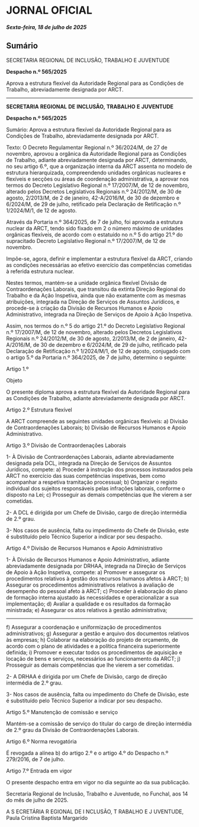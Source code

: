 # JORNAL OFICIAL

##### Sexta-feira, 18 de julho de 2025

## **Sumário**

SECRETARIA REGIONAL DE INCLUSÃO, TRABALHO E JUVENTUDE

**Despacho n.º 565/2025**

Aprova a estrutura flexível da Autoridade Regional para as Condições de Trabalho,
abreviadamente designada por ARCT.




---

**SECRETARIA** **REGIONAL** **DE** **INCLUSÃO,** **TRABALHO** **E** **JUVENTUDE**


**Despacho n.º 565/2025**


Sumário:
Aprova a estrutura flexível da Autoridade Regional para as Condições de Trabalho, abreviadamente designada por ARCT.

Texto:
O Decreto Regulamentar Regional n.º 36/2024/M, de 27 de novembro, aprovou a orgânica da Autoridade Regional para as
Condições de Trabalho, adiante abreviadamente designada por ARCT, determinando, no seu artigo 6.º, que a organização
interna da ARCT assenta no modelo de estrutura hierarquizada, compreendendo unidades orgânicas nucleares e flexíveis e
secções ou áreas de coordenação administrativa, a aprovar nos termos do Decreto Legislativo Regional n.º 17/2007/M, de 12
de novembro, alterado pelos Decretos Legislativos Regionais n.º 24/2012/M, de 30 de agosto, 2/2013/M, de 2 de janeiro,
42-A/2016/M, de 30 de dezembro e 6/2024/M, de 29 de julho, retificado pela Declaração de Retificação n.º 1/2024/M/1, de 12
de agosto.

Através da Portaria n.º 364/2025, de 7 de julho, foi aprovada a estrutura nuclear da ARCT, tendo sido fixado em 2 o
número máximo de unidades orgânicas flexíveis, de acordo com o estatuído no n.º 5 do artigo 21.º do supracitado Decreto
Legislativo Regional n.º 17/2007/M, de 12 de novembro.

Impõe-se, agora, definir e implementar a estrutura flexível da ARCT, criando as condições necessárias ao efetivo exercício
das competências cometidas à referida estrutura nuclear.

Nestes termos, mantém-se a unidade orgânica flexível Divisão de Contraordenações Laborais, que transitou da extinta
Direção Regional do Trabalho e da Ação Inspetiva, ainda que não exatamente com as mesmas atribuições, integrada na
Direção de Serviços de Assuntos Jurídicos, e procede-se à criação da Divisão de Recursos Humanos e Apoio Administrativo,
integrada na Direção de Serviços de Apoio à Ação Inspetiva.

Assim, nos termos do n.º 5 do artigo 21.º do Decreto Legislativo Regional n.º 17/2007/M, de 12 de novembro, alterado
pelos Decretos Legislativos Regionais n.º 24/2012/M, de 30 de agosto, 2/2013/M, de 2 de janeiro, 42-A/2016/M, de 30 de
dezembro e 6/2024/M, de 29 de julho, retificado pela Declaração de Retificação n.º 1/2024/M/1, de 12 de agosto, conjugado
com o artigo 5.º da Portaria n.º 364/2025, de 7 de julho, determino o seguinte:


Artigo 1.º

Objeto


O presente diploma aprova a estrutura flexível da Autoridade Regional para as Condições de Trabalho, adiante
abreviadamente designada por ARCT.


Artigo 2.º
Estrutura flexível


A ARCT compreende as seguintes unidades orgânicas flexíveis:
a) Divisão de Contraordenações Laborais;
b) Divisão de Recursos Humanos e Apoio Administrativo.


Artigo 3.º
Divisão de Contraordenações Laborais

1- À Divisão de Contraordenações Laborais, adiante abreviadamente designada pela DCL, integrada na Direção de
Serviços de Assuntos Jurídicos, compete:
a) Proceder à instrução dos processos instaurados pela ARCT no exercício das suas competências inspetivas, bem
como acompanhar a respetiva tramitação processual;
b) Organizar o registo individual dos sujeitos responsáveis pelas infrações laborais, conforme o disposto na Lei;
c) Prosseguir as demais competências que lhe vierem a ser cometidas.

2- A DCL é dirigida por um Chefe de Divisão, cargo de direção intermédia de 2.º grau.

3- Nos casos de ausência, falta ou impedimento do Chefe de Divisão, este é substituído pelo Técnico Superior a indicar
por seu despacho.


Artigo 4.º
Divisão de Recursos Humanos e Apoio Administrativo


1- À Divisão de Recursos Humanos e Apoio Administrativo, adiante abreviadamente designada por DRHAA, integrada
na Direção de Serviços de Apoio à Ação Inspetiva, compete:
a) Promover e assegurar os procedimentos relativos à gestão dos recursos humanos afetos à ARCT;
b) Assegurar os procedimentos administrativos relativos à avaliação de desempenho do pessoal afeto à ARCT;
c) Proceder à elaboração do plano de formação interna ajustado às necessidades e operacionalizar a sua
implementação;
d) Avaliar a qualidade e os resultados da formação ministrada;
e) Assegurar os atos relativos à gestão administrativa;




---

f) Assegurar a coordenação e uniformização de procedimentos administrativos;
g) Assegurar a gestão e arquivo dos documentos relativos às empresas;
h) Colaborar na elaboração do projeto de orçamento, de acordo com o plano de atividades e a política financeira
superiormente definida;
i) Promover e executar todos os procedimentos de aquisição e locação de bens e serviços, necessários ao
funcionamento da ARCT;
j) Prosseguir as demais competências que lhe vierem a ser cometidas.

2- A DRHAA é dirigida por um Chefe de Divisão, cargo de direção intermédia de 2.º grau.

3- Nos casos de ausência, falta ou impedimento do Chefe de Divisão, este é substituído pelo Técnico Superior a indicar
por seu despacho.


Artigo 5.º
Manutenção de comissão e serviço

Mantém-se a comissão de serviço do titular do cargo de direção intermédia de 2.º grau da Divisão de Contraordenações
Laborais.


Artigo 6.º
Norma revogatória

É revogada a alínea b) do artigo 2.º e o artigo 4.º do Despacho n.º 279/2016, de 7 de julho.


Artigo 7.º
Entrada em vigor

O presente despacho entra em vigor no dia seguinte ao da sua publicação.

Secretaria Regional de Inclusão, Trabalho e Juventude, no Funchal, aos 14 do mês de julho de 2025.

A S ECRETÁRIA R EGIONAL DE I NCLUSÃO, T RABALHO E J UVENTUDE, Paula Cristina Baptista Margarido

